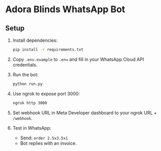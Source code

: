 # Adora Blinds WhatsApp Bot

## Setup
1. Install dependencies:
   ```bash
   pip install -r requirements.txt
   ```

2. Copy `.env.example` to `.env` and fill in your WhatsApp Cloud API credentials.

3. Run the bot:
   ```bash
   python run.py
   ```

4. Use ngrok to expose port 3000:
   ```bash
   ngrok http 3000
   ```

5. Set webhook URL in Meta Developer dashboard to your ngrok URL + `/webhook`.

6. Test in WhatsApp:
   - Send: `order 2.5x3.5x1`
   - Bot replies with an invoice.
